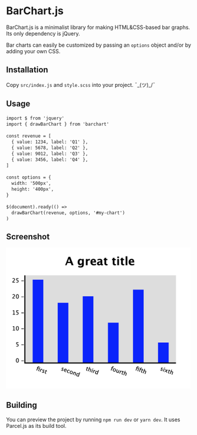 # BarChart.js 
BarChart.js is a minimalist library for making HTML&CSS-based bar graphs. Its only dependency is jQuery.

Bar charts can easily be customized by passing an `options` object and/or by adding your own CSS.

## Installation

Copy `src/index.js` and `style.scss` into your project. ¯\_(ツ)_/¯

## Usage

```
import $ from 'jquery'
import { drawBarChart } from 'barchart'

const revenue = [
  { value: 1234, label: 'Q1' },
  { value: 5678, label: 'Q2' },
  { value: 9012, label: 'Q3' },
  { value: 3456, label: 'Q4' },
]

const options = {
  width: '500px',
  height: '400px',
}

$(document).ready(() =>
  drawBarChart(revenue, options, '#my-chart')
)
```

## Screenshot
<img src="https://github.com/Vincent-Carrier/bar-chart/blob/master/demo.png" width="500">

## Building
You can preview the project by running `npm run dev` or `yarn dev`. It uses Parcel.js as its build tool.
